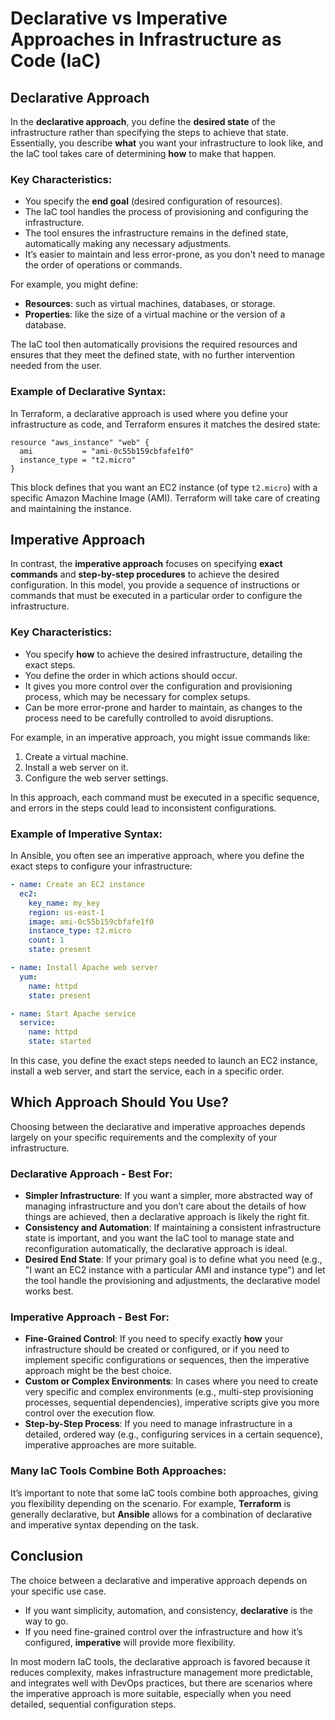 # Declarative vs Imperative Approaches in Infrastructure as Code (IaC)

## Declarative Approach

In the **declarative approach**, you define the **desired state** of the infrastructure rather than specifying the steps to achieve that state. Essentially, you describe **what** you want your infrastructure to look like, and the IaC tool takes care of determining **how** to make that happen.

### Key Characteristics:
- You specify the **end goal** (desired configuration of resources).
- The IaC tool handles the process of provisioning and configuring the infrastructure.
- The tool ensures the infrastructure remains in the defined state, automatically making any necessary adjustments.
- It’s easier to maintain and less error-prone, as you don't need to manage the order of operations or commands.
  
For example, you might define:
- **Resources**: such as virtual machines, databases, or storage.
- **Properties**: like the size of a virtual machine or the version of a database.

The IaC tool then automatically provisions the required resources and ensures that they meet the defined state, with no further intervention needed from the user.

### Example of Declarative Syntax:
In Terraform, a declarative approach is used where you define your infrastructure as code, and Terraform ensures it matches the desired state:

```hcl
resource "aws_instance" "web" {
  ami           = "ami-0c55b159cbfafe1f0"
  instance_type = "t2.micro"
}
```
This block defines that you want an EC2 instance (of type `t2.micro`) with a specific Amazon Machine Image (AMI). Terraform will take care of creating and maintaining the instance.

## Imperative Approach

In contrast, the **imperative approach** focuses on specifying **exact commands** and **step-by-step procedures** to achieve the desired configuration. In this model, you provide a sequence of instructions or commands that must be executed in a particular order to configure the infrastructure.

### Key Characteristics:
- You specify **how** to achieve the desired infrastructure, detailing the exact steps.
- You define the order in which actions should occur.
- It gives you more control over the configuration and provisioning process, which may be necessary for complex setups.
- Can be more error-prone and harder to maintain, as changes to the process need to be carefully controlled to avoid disruptions.

For example, in an imperative approach, you might issue commands like:
1. Create a virtual machine.
2. Install a web server on it.
3. Configure the web server settings.

In this approach, each command must be executed in a specific sequence, and errors in the steps could lead to inconsistent configurations.

### Example of Imperative Syntax:
In Ansible, you often see an imperative approach, where you define the exact steps to configure your infrastructure:

```yaml
- name: Create an EC2 instance
  ec2:
    key_name: my_key
    region: us-east-1
    image: ami-0c55b159cbfafe1f0
    instance_type: t2.micro
    count: 1
    state: present

- name: Install Apache web server
  yum:
    name: httpd
    state: present

- name: Start Apache service
  service:
    name: httpd
    state: started
```
In this case, you define the exact steps needed to launch an EC2 instance, install a web server, and start the service, each in a specific order.

## Which Approach Should You Use?

Choosing between the declarative and imperative approaches depends largely on your specific requirements and the complexity of your infrastructure.

### Declarative Approach - Best For:
- **Simpler Infrastructure**: If you want a simpler, more abstracted way of managing infrastructure and you don’t care about the details of how things are achieved, then a declarative approach is likely the right fit.
- **Consistency and Automation**: If maintaining a consistent infrastructure state is important, and you want the IaC tool to manage state and reconfiguration automatically, the declarative approach is ideal.
- **Desired End State**: If your primary goal is to define what you need (e.g., "I want an EC2 instance with a particular AMI and instance type") and let the tool handle the provisioning and adjustments, the declarative model works best.

### Imperative Approach - Best For:
- **Fine-Grained Control**: If you need to specify exactly **how** your infrastructure should be created or configured, or if you need to implement specific configurations or sequences, then the imperative approach might be the best choice.
- **Custom or Complex Environments**: In cases where you need to create very specific and complex environments (e.g., multi-step provisioning processes, sequential dependencies), imperative scripts give you more control over the execution flow.
- **Step-by-Step Process**: If you need to manage infrastructure in a detailed, ordered way (e.g., configuring services in a certain sequence), imperative approaches are more suitable.

### Many IaC Tools Combine Both Approaches:
It’s important to note that some IaC tools combine both approaches, giving you flexibility depending on the scenario. For example, **Terraform** is generally declarative, but **Ansible** allows for a combination of declarative and imperative syntax depending on the task.

## Conclusion

The choice between a declarative and imperative approach depends on your specific use case. 

- If you want simplicity, automation, and consistency, **declarative** is the way to go.
- If you need fine-grained control over the infrastructure and how it’s configured, **imperative** will provide more flexibility.

In most modern IaC tools, the declarative approach is favored because it reduces complexity, makes infrastructure management more predictable, and integrates well with DevOps practices, but there are scenarios where the imperative approach is more suitable, especially when you need detailed, sequential configuration steps.